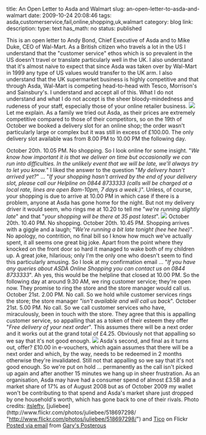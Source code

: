 title: An Open Letter to Asda and Walmart 
slug: an-open-letter-to-asda-and-walmart
date: 2009-10-24 20:08:46
tags: asda,customerservice,fail,online,shopping,uk,walmart
category: blog
link: 
description: 
type: text
has_math: no
status: published

This is an open letter to Andy Bond, Chief Executive of Asda and to Mike Duke, CEO of Wal-Mart.
As a British citizen who travels a lot in the US I understand that the "customer service" ethos which is so prevalent in the US doesn't travel or translate particularly well in the UK. I also understand that it's almost naive to expect that since Asda was taken over by Wal-Mart in 1999 any type of US values would transfer to the UK arm. I also understand that the UK supermarket business is highly competitive and that through Asda, Wal-Mart is competing head-to-head with Tesco, Morrison's and Sainsbury's. I understand and accept all of this.
What I do not understand and what I do not accept is the sheer bloody-mindedness and rudeness of your staff, especially those of your online retailer business.
[![](http://farm4.static.flickr.com/3070/2620805346_03d47cc5b1.jpg)](http://www.flickr.com/photos/itslefty/2620805346/ "http://www.flickr.com/photos/itslefty/2620805346/")
Let me explain.
As a family we tried out Asda, as their prices are extremely competitive compared to those of their competitors, so on the 19th of October we booked a delivery slot for an online shop; the order wasn't particularly large or complex but it was still in excess of £100.00. The only delivery slot available was from 8.00 PM to 10.00 PM the following day.

<!-- TEASER_END -->

October 20th. 10.05 PM. No shopping. So I look online for some insight.
"*We know how important it is that we deliver on time but occasionally we can run into difficulties. In the unlikely event that we will be late, we'll always try to let you know.*"
I liked the answer to the question "*My delivery hasn't arrived yet?*" ... "*If your shopping hasn't arrived by the end of your delivery slot, please call our Helpline on 0844 8733333 (calls will be charged at a local rate, lines are open 8am-10pm, 7 days a week.)*".
Unless, of course, your shopping is due to arrive at 10.00 PM in which case if there is a problem, anyone at Asda has gone home for the night. But not my delivery driver it would seem, who rings me at 10.20 to tell me "*we're running slightly late*" and that "*your shopping will be there at 35 past latest*".
[![](http://farm1.static.flickr.com/51/138590613_cb9d8e4e86.jpg)](http://www.flickr.com/photos/tico_bassie/138590613/ "http://www.flickr.com/photos/tico_bassie/138590613/")
October 20th. 10.40 PM. No shopping.
October 20th. 10.45 PM. Shopping arrives with a giggle and a laugh; "*We're running a bit late tonight (hee hee hee)*". No apology, no contrition, no final bill so I know how much we've actually spent, it all seems one great big joke. Apart from the point where they knocked on the front door so hard it managed to wake both of my children up. A great joke, hilarious; only I'm the only one who doesn't seem to find this particularly amusing.
So I look at my confirmation email ... "*If you have any queries about ASDA Online Shopping you can contact us on 0844 8733333*". Ah yes, this would be the helpline that closed at 10.00 PM.
So the following day at around 9.30 AM, we ring customer service; they're open now. They promise to ring the store and the store manager would call us.
October 21st. 2.00 PM. No call. So we hold while customer services rings the store; the store manager *"isn't available and will call us back*".
October 21st. 5.00 PM. No call. So we call customer services who have, miraculously, been in touch with the store. They agree that this is appalling customer service, so appalling that as a token of their esteem they offer "*Free delivery of your next order*". This assumes there will be a next order and it works out at the grand total of £4.25. Obviously not that appalling so we say that it's not good enough.
[![](http://farm1.static.flickr.com/232/518697298_187d731f7f.jpg)](http://www.flickr.com/photos/juliebee/518697298/ "http://www.flickr.com/photos/juliebee/518697298/")
Asda's second, and final as it turns out, offer? £10.00 in e-vouchers, which again assumes that there will be a next order and which, by the way, needs to be redeemed in 2 months otherwise they're invalidated. Still not that appalling so we say that it's not good enough. So we're put on hold ... permanently as the call isn't picked up again and after another 15 minutes we hang up in sheer frustration.
As an organisation, Asda may have had a consumer spend of almost £3.5B and a market share of 17% as of August 2008 but as of October 2009 my wallet won't be contributing to that spend and Asda's market share just dropped by one household's worth, which has gone back to one of their rivals.
Photo credits: [itslefty](http://www.flickr.com/photos/itslefty/2620805346/ "http://www.flickr.com/photos/itslefty/2620805346/"), [juliebee](http://www.flickr.com/photos/juliebee/518697298/ "http://www.flickr.com/photos/juliebee/518697298/") and [Tico](http://www.flickr.com/photos/tico_bassie/138590613/ "http://www.flickr.com/photos/tico_bassie/138590613/") on Flickr
[Posted via email](http://posterous.com "http://posterous.com") from [Gary's Posterous](http://vicchi.posterous.com/an-open-letter-to-asda-and-walmart "http://vicchi.posterous.com/an-open-letter-to-asda-and-walmart")



